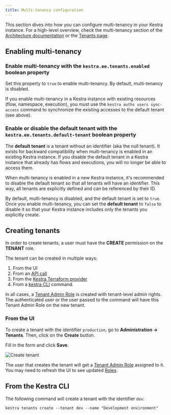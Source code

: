 ```yaml
---
title: Multi-tenancy configuration
---
```


This section dives into how you can configure multi-tenancy in your Kestra instance. For a high-level overview, check the multi-tenancy section of the [Architecture documentation](../../../07.concepts/multi-tenancy.md) or the [Tenants page](../../../05.enterprise/03.tenants.md).

## Enabling multi-tenancy

### Enable multi-tenancy with the `kestra.ee.tenants.enabled` boolean property

Set this property to `true` to enable multi-tenancy. By default, multi-tenancy is disabled.

If you enable multi-tenancy in a Kestra instance with existing resources (flow, namespace, execution), you must use the `kestra auths users sync-access` command to synchronize the existing accesses to the default tenant (see above).

### Enable or disable the default tenant with the `kestra.ee.tenants.default-tenant` boolean property

The **default tenant** is a tenant without an identifier (aka the null tenant). It exists for backward compatibility when multi-tenancy is enabled in an existing Kestra instance. If you disable the default tenant in a Kestra instance that already has flows and executions, you will no longer be able to access them.

When multi-tenancy is enabled in a new Kestra instance, it's recommended to disable the default tenant so that all tenants will have an identifier. This way, all tenants are explicitly defined and can be referenced by their ID.

By default, multi-tenancy is disabled, and the default tenant is set to `true`. Once you enable multi-tenancy, you can set the **default tenant** to `false` to disable it so that your Kestra instance includes only the tenants you explicitly create.

## Creating tenants

In order to create tenants, a user must have the **CREATE** permission on the **TENANT** role.

The tenant can be created in multiple ways:
1. From the UI
2. From an [API call](../../../11.api-reference/enterprise.md#post-/api/v1/tenants)
3. From the [Kestra Terraform provider](https://kestra.io/docs/terraform/resources/tenant)
4. From a [kestra CLI](https://kestra.io/docs/administrator-guide/servers) command.

In all cases, a [Tenant Admin Role](../../../05.enterprise/rbac/02.admins.md) is created with tenant-level admin rights. The authenticated user or the user passed to the command will have this Tenant Admin Role on the new tenant.

### From the UI

To create a tenant with the identifier `production`, go to **Administration -> Tenants**. Then, click on the **Create** button.

Fill in the form and click **Save**.

![Create tenant](/docs/administrator-guide/configuration/enterprise-edition/tenant-create.png "Create tenant")

The user that creates the tenant will get a [Tenant Admin Role](../../../05.enterprise/rbac/02.admins.md) assigned to it. You may need to refresh the UI to see updated [Roles](../../../05.enterprise/rbac/01.roles.md).

## From the Kestra CLI

The following command will create a tenant with the identifier `dev`:

```shell
kestra tenants create --tenant dev --name "Development environment"
```
